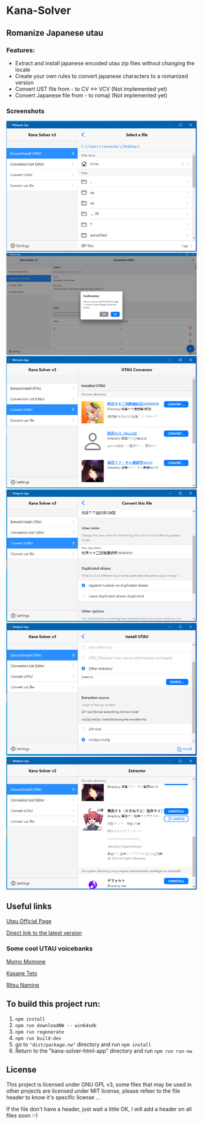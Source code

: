 # Kana-Solver

## Romanize Japanese utau

### Features:
- Extract and install japanese encoded utau zip files without changing the locale
- Create your own rules to convert japanese characters to a romanized version
- Convert UST file from - to CV <-> VCV (Not implemented yet)
- Convert Japanese file from - to romaji (Not implemented yet)

### Screenshots

[![File Browser](https://raw.githubusercontent.com/leonardothehuman/Kana-Solver/main/screenshots/1-FileBrowser.png)]()
[![Conversion Rules Editor](https://raw.githubusercontent.com/leonardothehuman/Kana-Solver/main/screenshots/2-ConversionEditor.png)]()
[![Utau Picker](https://raw.githubusercontent.com/leonardothehuman/Kana-Solver/main/screenshots/3-UtauPicker.png)]()
[![Conversion Options](https://raw.githubusercontent.com/leonardothehuman/Kana-Solver/main/screenshots/4-ConversionOptions.png)]()
[![Extractor](https://raw.githubusercontent.com/leonardothehuman/Kana-Solver/main/screenshots/5-Extractor.png)]()
[![Uninstaller](https://raw.githubusercontent.com/leonardothehuman/Kana-Solver/main/screenshots/6-Uninstall.png)]()

## Useful links
[Utau Official Page](http://utau2008.xrea.jp/)

[Direct link to the latest version](http://utau2008.xrea.jp/utau0418e-inst.zip)

### Some cool UTAU voicebanks
[Momo Momone](https://momonemomo.com/)

[Kasane Teto](https://kasaneteto.jp/teto/voice.html)

[Ritsu Namine](http://canon-voice.com/voice.html)


## To build this project run: 
1. `npm install`
2. `npm run downloadNW -- win64sdk`
3. `npm run regenerate`
4. `npm run build-dev`
5. go to `"dist/package.nw"` directory and run `npm install`
6. Return to the "kana-solver-html-app" directory and run `npm run run-nw`

## License
This project is licensed under GNU GPL v3, some files that may be used in other projects are licensed under MIT license, please refeer to the file header to know it's specific license ...

If the file don't have a header, just wait a little OK, I will add a header on all files soon :-)